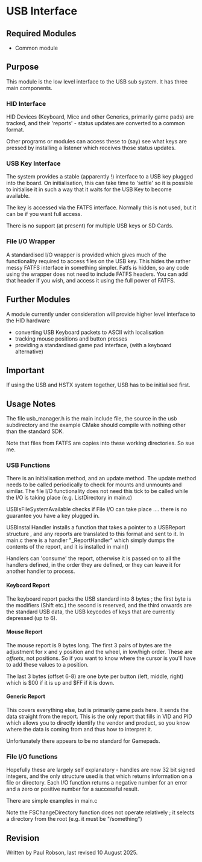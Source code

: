 # USB Interface

## Required Modules 

- Common module

## Purpose

This module is the low level interface to the USB sub system. It has three main components.

### HID Interface

HID Devices (Keyboard, Mice and other Generics, primarily game pads) are tracked, and their 'reports' - status updates are converted to a common format.

Other programs or modules can access these to (say) see what keys are pressed by installing a listener which receives those status updates.

### USB Key Interface

The system provides a stable (apparently !) interface to a USB key plugged into the board. On initialisation, this can take time to 'settle' so it is possible to initialise it in such a way that it waits for the USB Key to become available.

The key is accessed via the FATFS interface. Normally this is not used, but it can be if you want full access.

There is no support (at present) for multiple USB keys or SD Cards.

### File I/O Wrapper

A standardised I/O wrapper is provided which gives much of the functionality required to access files on the USB key. This hides the rather messy FATFS interface in something simpler. Fatfs is hidden, so any code using the wrapper does not need to include FATFS headers. You can add that header if you wish, and access it using the full power of FATFS.

## Further Modules

A module currently under consideration will provide higher level interface to the HID hardware

- converting USB Keyboard packets to ASCII with localisation
- tracking mouse positions and button presses
- providing a standardised game pad interface, (with a keyboard alternative)

## Important

If using the USB and HSTX system together, USB has to be initialised first. 

## Usage Notes

The file usb_manager.h is the main include file, the source in the usb subdirectory and the example CMake should compile with nothing other than the standard SDK.

Note that files from FATFS are copies into these working directories. So sue me.

### USB Functions

There is an initialisation method, and an update method. The update method needs to be called periodically to check for mounts and unmounts and similar. The file I/O functionality does not need this tick to be called while the I/O is taking place (e.g. ListDirectory in main.c)

USBIsFileSystemAvailable checks if File I/O can take place .... there is no guarantee you have a key plugged in.

USBInstallHandler installs a function that takes a pointer to a USBReport structure , and any reports are translated to this format and sent to it. In main.c there is a handler "_ReportHandler" which simply dumps the contents of the report, and it is installed in main()

Handlers can 'consume' the report, otherwise it is passed on to all the handlers defined, in the order they are defined, or they can leave it for another handler to process.

#### Keyboard Report

The keyboard report packs the USB standard into 8 bytes ; the first byte is the modifiers (Shift etc.) the second is reserved, and the third onwards are the standard USB data, the USB keycodes of keys that are currently depressed (up to 6). 

#### Mouse Report

The mouse report is 9 bytes long. The first 3 pairs of bytes are the adjustment for x and y position and the wheel, in low/high order. These are *offsets*, not positions. So if you want to know where the cursor is you'll have to add these values to a position.

The last 3 bytes (offset 6-8) are one byte per button (left, middle, right) which is $00 if it is up and $FF if it is down.

#### Generic Report

This covers everything else, but is primarily game pads here.  It sends the data straight from the report. This is the only report that fills in VID and PID which allows you to directly identify the vendor and product, so you know where the data is coming from and thus how to interpret it. 

Unfortunately there appears to be no standard for Gamepads.

### File I/O functions

Hopefully these are largely self explanatory - handles are now 32 bit signed integers, and the only structure used is that which returns information on a file or directory. Each I/O function returns a negative number for an error and a zero or positive number for a successful result.

There are simple examples in main.c

Note the FSChangeDirectory function does not operate relatively ; it selects a directory from the root (e.g. it must be "/something")

## Revision

Written by Paul Robson, last revised 10 August 2025.







